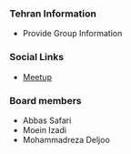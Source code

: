 ### Tehran Information
* Provide Group Information

### Social Links
* [Meetup](#)

### Board members
* Abbas Safari 
* Moein Izadi 
* Mohammadreza Deljoo
